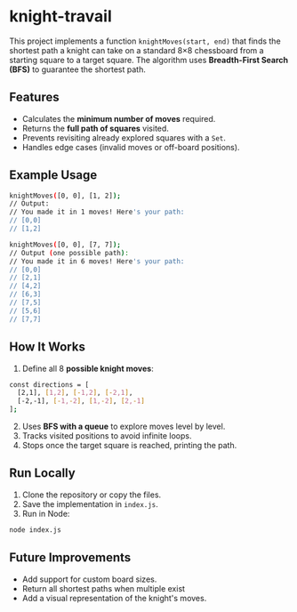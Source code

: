 # knight-travail
This project implements a function `knightMoves(start, end)` that finds the shortest path a knight can take on a standard 8×8 chessboard from a starting square to a target square. The algorithm uses **Breadth-First Search (BFS)** to guarantee the shortest path.

## Features
- Calculates the **minimum number of moves** required.
- Returns the **full path of squares** visited.
- Prevents revisiting already explored squares with a `Set`.
- Handles edge cases (invalid moves or off-board positions).

## Example Usage
```bash
knightMoves([0, 0], [1, 2]);
// Output:
// You made it in 1 moves! Here's your path:
// [0,0]
// [1,2]
```

```bash
knightMoves([0, 0], [7, 7]);
// Output (one possible path):
// You made it in 6 moves! Here's your path:
// [0,0]
// [2,1]
// [4,2]
// [6,3]
// [7,5]
// [5,6]
// [7,7]
```

## How It Works
1. Define all 8 **possible knight moves**:
```bash
const directions = [
  [2,1], [1,2], [-1,2], [-2,1],
  [-2,-1], [-1,-2], [1,-2], [2,-1]
];
```
2. Uses **BFS with a queue** to explore moves level by level.
3. Tracks visited positions to avoid infinite loops.
4. Stops once the target square is reached, printing the path.

## Run Locally
1. Clone the repository or copy the files.
2. Save the implementation in `index.js`.
3. Run in Node:
```bash
node index.js
```

## Future Improvements
- Add support for custom board sizes.
- Return all shortest paths when multiple exist
- Add a visual representation of the knight's moves.